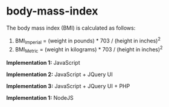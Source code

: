 # body-mass-index

The body mass index (BMI) is calculated as follows:

1. BMI<sub>Imperial</sub> = (weight in pounds) * 703 / (height in inches)<sup>2</sup>
2. BMI<sub>Metric</sub> = (weight in kilograms) * 703 / (height in inches)<sup>2</sup>

**Implementation 1:**
JavaScript

**Implementation 2:**
JavaScript + JQuery UI

**Implementation 3:**
JavaScript + JQuery UI + PHP

**Implementation 1:**
NodeJS


